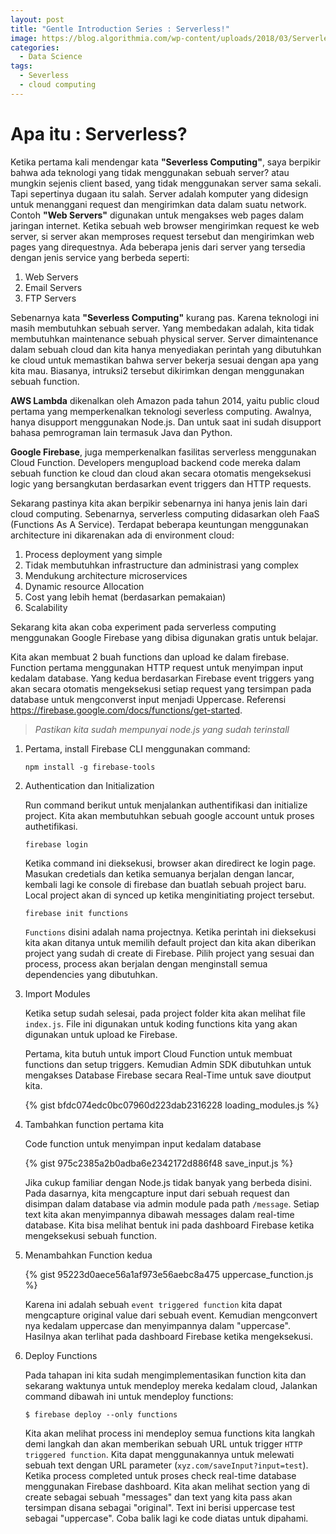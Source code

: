```yaml
---
layout: post
title: "Gentle Introduction Series : Serverless!"
image: https://blog.algorithmia.com/wp-content/uploads/2018/03/Serverless-architecture-backend-web.png
categories:
  - Data Science
tags:
  - Severless
  - cloud computing
---
```


# Apa itu : Serverless?

Ketika pertama kali mendengar kata **"Severless Computing"**, saya berpikir bahwa ada teknologi yang tidak menggunakan sebuah server? atau mungkin sejenis client based, yang tidak menggunakan server sama sekali. Tapi sepertinya dugaan itu salah. Server adalah komputer yang didesign untuk menanggani request dan mengirimkan data dalam suatu network. Contoh **"Web Servers"** digunakan untuk mengakses web pages dalam jaringan internet. Ketika sebuah web browser mengirimkan request ke web server, si server akan memproses request tersebut dan mengirimkan web pages yang direquestnya. Ada beberapa jenis dari server yang tersedia dengan jenis service yang berbeda seperti:

1. Web Servers
2. Email Servers
3. FTP Servers

Sebenarnya kata **"Severless Computing"** kurang pas. Karena teknologi ini masih membutuhkan sebuah server. Yang membedakan adalah, kita tidak membutuhkan maintenance sebuah physical server. Server dimaintenance dalam sebuah cloud dan kita hanya menyediakan perintah yang dibutuhkan ke cloud untuk memastikan bahwa server bekerja sesuai dengan apa yang kita mau. Biasanya, intruksi2 tersebut dikirimkan dengan menggunakan sebuah function.

 **AWS Lambda** dikenalkan oleh Amazon pada tahun 2014, yaitu public cloud pertama yang memperkenalkan teknologi severless computing. Awalnya, hanya disupport menggunakan Node.js. Dan untuk saat ini sudah disupport bahasa pemrograman lain termasuk Java dan Python.

 **Google Firebase**, juga memperkenalkan fasilitas serverless menggunakan Cloud Function. Developers mengupload backend code mereka dalam sebuah function ke cloud dan cloud akan secara otomatis mengeksekusi logic yang bersangkutan berdasarkan event triggers dan HTTP requests.

 Sekarang pastinya kita akan berpikir sebenarnya ini hanya jenis lain dari cloud computing. Sebenarnya, serverless computing didasarkan oleh FaaS (Functions As A Service). Terdapat beberapa keuntungan menggunakan architecture ini dikarenakan ada di environment cloud:

1. Process deployment yang simple
2. Tidak membutuhkan infrastructure dan administrasi yang complex
3. Mendukung architecture microservices
4. Dynamic resource Allocation
5. Cost yang lebih hemat (berdasarkan pemakaian)
6. Scalability

Sekarang kita akan coba experiment pada serverless computing menggunakan Google Firebase yang dibisa digunakan gratis untuk belajar.

Kita akan membuat 2 buah functions dan upload ke dalam firebase. Function pertama menggunakan HTTP request untuk menyimpan input kedalam database. Yang kedua berdasarkan Firebase event triggers yang akan secara otomatis mengeksekusi setiap request yang tersimpan pada database untuk mengconverst input menjadi Uppercase. Referensi https://firebase.google.com/docs/functions/get-started.

> *Pastikan kita sudah mempunyai node.js yang sudah terinstall*

1. Pertama, install Firebase CLI menggunakan command:

    `npm install -g firebase-tools`

2. Authentication dan Initialization

    Run command berikut untuk menjalankan authentifikasi dan initialize project. Kita akan membutuhkan sebuah google account untuk proses authetifikasi.

    `firebase login`

    Ketika command ini dieksekusi, browser akan diredirect ke login page. Masukan credetials dan ketika semuanya berjalan dengan lancar, kembali lagi ke console di firebase dan buatlah sebuah project baru. Local project akan di synced up ketika menginitiating project tersebut.

    `firebase init functions`

    `Functions` disini adalah nama projectnya. Ketika perintah ini dieksekusi kita akan ditanya untuk memilih default project dan kita akan diberikan project yang sudah di create di Firebase. Pilih project yang sesuai dan process, process akan berjalan dengan menginstall semua dependencies yang dibutuhkan.

3. Import Modules

    Ketika setup sudah selesai, pada project folder kita akan melihat file `index.js`. File ini digunakan untuk koding functions kita yang akan digunakan untuk upload ke Firebase.

    Pertama, kita butuh untuk import Cloud Function untuk membuat functions dan setup triggers. Kemudian Admin SDK dibutuhkan untuk mengakses Database Firebase secara Real-Time untuk save dioutput kita.

   {% gist bfdc074edc0bc07960d223dab2316228 loading_modules.js %}

4. Tambahkan function pertama kita

   Code function untuk menyimpan input kedalam database
    
   {% gist 975c2385a2b0adba6e2342172d886f48 save_input.js %}

    Jika cukup familiar dengan Node.js tidak banyak yang berbeda disini. Pada dasarnya, kita mengcapture input dari sebuah request dan disimpan dalam database via admin module pada path `/message`. Setiap text kita akan menyimpannya dibawah messages dalam real-time database. Kita bisa melihat bentuk ini pada dashboard Firebase ketika mengeksekusi sebuah function.

5. Menambahkan Function kedua

    {% gist 95223d0aece56a1af973e56aebc8a475 uppercase_function.js %}

    Karena ini adalah sebuah `event triggered function` kita dapat mengcapture original value dari sebuah event. Kemudian mengconvert nya kedalam uppercase dan menyimpannya dalam "uppercase". Hasilnya akan terlihat pada dashboard Firebase ketika mengeksekusi.

6. Deploy Functions

    Pada tahapan ini kita sudah mengimplementasikan function kita dan sekarang waktunya untuk mendeploy mereka kedalam cloud, Jalankan command dibawah ini untuk mendeploy functions:

    `$ firebase deploy --only functions`

    Kita akan melihat process ini mendeploy semua functions kita langkah demi langkah dan akan memberikan sebuah URL untuk trigger `HTTP triggered function`. Kita dapat menggunakannya untuk melewati sebuah text dengan URL parameter (`xyz.com/saveInput?input=test`). Ketika process completed untuk proses check real-time database menggunakan Firebase dashboard. Kita akan melihat section yang di create sebagai sebuah "messages" dan text yang kita pass akan tersimpan disana sebagai "original". Text ini berisi uppercase test sebagai "uppercase". Coba balik lagi ke code diatas untuk dipahami.

